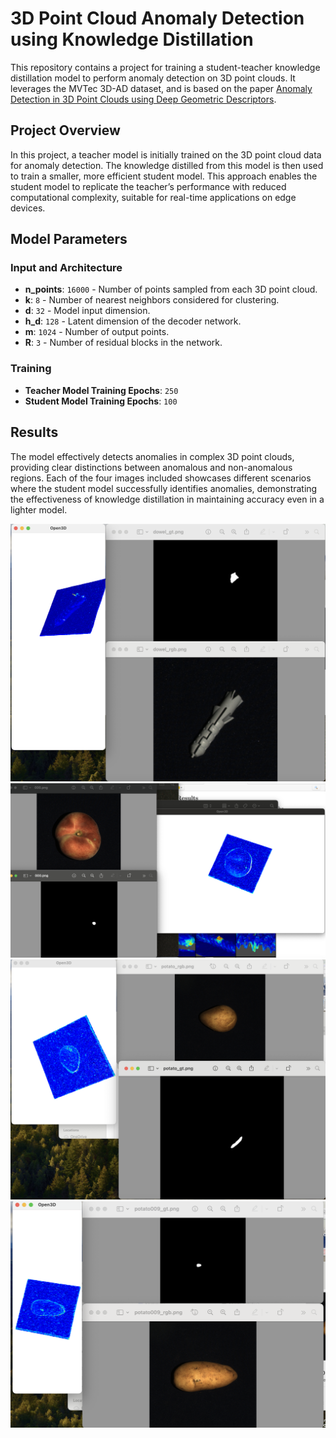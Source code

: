 # 3D Point Cloud Anomaly Detection using Knowledge Distillation

This repository contains a project for training a student-teacher knowledge distillation model to perform anomaly detection on 3D point clouds. It leverages the MVTec 3D-AD dataset, and is based on the paper [Anomaly Detection in 3D Point Clouds using Deep Geometric Descriptors](https://arxiv.org/pdf/2202.11660).

## Project Overview

In this project, a teacher model is initially trained on the 3D point cloud data for anomaly detection. The knowledge distilled from this model is then used to train a smaller, more efficient student model. This approach enables the student model to replicate the teacher’s performance with reduced computational complexity, suitable for real-time applications on edge devices.

## Model Parameters

### Input and Architecture
- **n_points**: `16000` - Number of points sampled from each 3D point cloud.
- **k**: `8` - Number of nearest neighbors considered for clustering.
- **d**: `32` - Model input dimension.
- **h_d**: `128` - Latent dimension of the decoder network.
- **m**: `1024` - Number of output points.
- **R**: `3` - Number of residual blocks in the network.

### Training
- **Teacher Model Training Epochs**: `250`
- **Student Model Training Epochs**: `100`

## Results

The model effectively detects anomalies in complex 3D point clouds, providing clear distinctions between anomalous and non-anomalous regions. Each of the four images included showcases different scenarios where the student model successfully identifies anomalies, demonstrating the effectiveness of knowledge distillation in maintaining accuracy even in a lighter model.

![Sample Results 1](assets/anchor.png)
![Sample Results 2](assets/peach.png)
![Sample Results 3](assets/potato_slice.png)
![Sample Results 4](assets/potato.png)